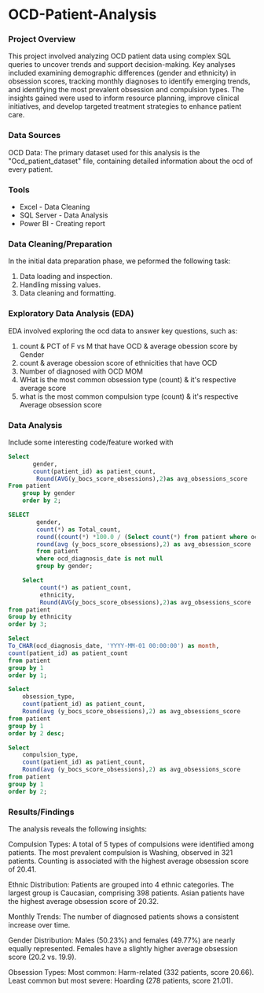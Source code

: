 # OCD-Patient-Analysis

### Project Overview

This project involved analyzing OCD patient data using complex SQL queries to uncover trends and support decision-making. Key analyses included examining demographic differences (gender and ethnicity) in obsession scores, tracking monthly diagnoses to identify emerging trends, and identifying the most prevalent obsession and compulsion types. The insights gained were used to inform resource planning, improve clinical initiatives, and develop targeted treatment strategies to enhance patient care.

### Data Sources

OCD Data: The primary dataset used for this analysis is the "Ocd_patient_dataset" file, containing detailed information about the ocd of every patient. 

### Tools

- Excel - Data Cleaning
- SQL Server - Data Analysis
- Power BI - Creating report

### Data Cleaning/Preparation

In the initial data preparation phase, we peformed the following task:
1. Data loading and inspection.
2. Handling missing values.
3. Data cleaning and formatting.

### Exploratory Data Analysis (EDA)

EDA involved exploring the ocd data to answer key questions, such as:

 1. count & PCT of F vs M that have OCD & average obession score by Gender
 2. count & average obession score of ethnicities that have OCD
 3. Number of diagnosed with OCD MOM
 4. WHat is the most common obsession type (count) & it's respective average score
 5. what is the most common compulsion type (count) & it's respective Average obsession score

### Data Analysis

Include some interesting code/feature worked with

```SQL
Select 
	   gender,
	   count(patient_id) as patient_count,
		Round(AVG(y_bocs_score_obsessions),2)as avg_obsessions_score
From patient
	group by gender
	order by 2;

SELECT 
		gender,
		count(*) as Total_count,
		round((count(*) *100.0 / (Select count(*) from patient where ocd_diagnosis_date is not null)),2) as percentage,
		round(avg (y_bocs_score_obsessions),2) as avg_obsession_score
		from patient
		where ocd_diagnosis_date is not null
		group by gender;

    Select 
	     count(*) as patient_count,
		 ethnicity,
		 Round(AVG(y_bocs_score_obsessions),2)as avg_obsessions_score
from patient
Group by ethnicity
order by 3;

Select 
To_CHAR(ocd_diagnosis_date, 'YYYY-MM-01 00:00:00') as month,
count(patient_id) as patient_count
from patient
group by 1
order by 1;

Select
	obsession_type,
	count(patient_id) as patient_count,
	Round(avg (y_bocs_score_obsessions),2) as avg_obsessions_score
from patient
group by 1
order by 2 desc;

Select
	compulsion_type,
	count(patient_id) as patient_count,
	Round(avg (y_bocs_score_obsessions),2) as avg_obsessions_score
from patient
group by 1
order by 2;
```

### Results/Findings

The analysis reveals the following insights:

Compulsion Types:
A total of 5 types of compulsions were identified among patients.
The most prevalent compulsion is Washing, observed in 321 patients.
Counting is associated with the highest average obsession score of 20.41.

Ethnic Distribution:
Patients are grouped into 4 ethnic categories.
The largest group is Caucasian, comprising 398 patients.
Asian patients have the highest average obsession score of 20.32.

Monthly Trends:
The number of diagnosed patients shows a consistent increase over time.

Gender Distribution:
Males (50.23%) and females (49.77%) are nearly equally represented.
Females have a slightly higher average obsession score (20.2 vs. 19.9).

Obsession Types:
Most common: Harm-related (332 patients, score 20.66).
Least common but most severe: Hoarding (278 patients, score 21.01).
